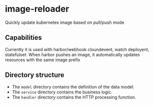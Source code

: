# image-reloader
Quickly update kubernetes image based on pull/push mode

## Capabilities
Currently it is used with harbor/webhook cloundevent, watch deployent, statefulset. When harbor pushes an image, it automatically updates resources with the same image prefix

## Directory structure
- The `model` directory contains the definition of the data model.
- The `service` directory contains the business logic.
- The `handler` directory contains the HTTP processing function.
